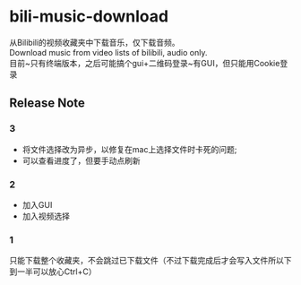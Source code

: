 # bili-music-download
从Bilibili的视频收藏夹中下载音乐，仅下载音频。  
Download music from video lists of bilibili, audio only.  
目前~只有终端版本，之后可能搞个gui+二维码登录~有GUI，但只能用Cookie登录  
## Release Note  
### 3  
+ 将文件选择改为异步，以修复在mac上选择文件时卡死的问题;
+ 可以查看进度了，但要手动点刷新
### 2   
+ 加入GUI  
+ 加入视频选择  
### 1  
只能下载整个收藏夹，不会跳过已下载文件（不过下载完成后才会写入文件所以下到一半可以放心Ctrl+C）
